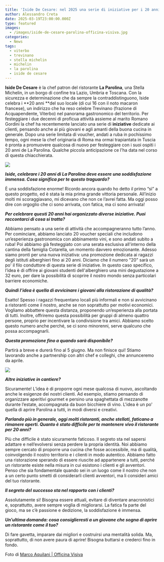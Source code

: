 ```yaml
---
title: 'Iside De Cesare: nel 2025 una serie di iniziative per i 20 anni de La Parolina'
author: Alessandro Creta
date: 2025-03-19T23:00:00.000Z
type: featured
images:
  - /images/iside-de-cesare-parolina-officina-visiva.jpg
categories:
  - News
tags:
  - viterbo
  - trevinano
  - stella michelin
  - michelin
  - la parolina
  - iside de cesare
---
```


**Iside De Cesare** è la chef patron del ristorante **La Parolina**, una Stella Michelin, in un borgo di confine tra Lazio, Umbria e Toscana. Con la sicurezza e determinazione che da sempre la contraddistinguono, Iside celebra i **20 anni **del suo locale (di cui 16 con il noto macaron francese), un indirizzo che ha reso celebre Trevinano (frazione di Acquapendente, Viterbo) nel panorama gastronomico del territorio. Per festeggiare i due decenni di proficua attività assieme al marito Romano Gordini la chef ha recentemente lanciato una serie di **iniziative** dedicate ai clienti, pensando anche ai più giovani e agli amanti della buona cucina in generale. Dopo una serie limitata di voucher, andati a ruba in pochissimo tempo, ogni mese la chef originaria di Roma ma ormai trapiantata in Tuscia è pronta a promuovere qualcosa di nuovo per festeggiare con i suoi ospiti i 20 anni de La Parolina. Qualche piccola anticipazione ce l'ha data nel corso di questa chiacchierata.

![](/images/iside-de-cesare-parolina-sala-officina-visiva.jpg)

***Iside, celebrare i 20 anni di La Parolina deve essere una soddisfazione immensa. Cosa significa per te questo traguardo?***

È una soddisfazione enorme! Ricordo ancora quando ho detto il primo “sì” a questo progetto, ed è stata la mia prima grande vittoria personale. All’inizio molti mi scoraggiavano, mi dicevano che non ce l’avrei fatta. Ma oggi posso dire con orgoglio che ci sono arrivata, con fatica, ma ci sono arrivata!

***Per celebrare questi 20 anni hai organizzato diverse iniziative. Puoi raccontarci di cosa si tratta?***

Abbiamo pensato a una serie di attività che accompagneranno tutto l’anno. Per cominciare, abbiamo lanciato 20 voucher speciali che includono un’esperienza gastronomica con abbinamento vini, e sono andati subito a ruba! Poi abbiamo già festeggiato con una serata esclusiva all'interno della cantina della famiglia Cotarella, un momento davvero emozionante. Adesso siamo pronti per una nuova iniziativa: una promozione dedicata ai ragazzi degli istituti alberghieri fino ai 20 anni. Diciamo che il numero "20" sarà un po' il filo conduttore di questa serie di iniziative. In questo caso specifico, l’idea è di offrire ai giovani studenti dell'alberghiero una mini degustazione a 32 euro, per dare la possibilità di scoprire il nostro mondo senza particolari barriere economiche.

***Quindi l’idea è quella di avvicinare i giovani alla ristorazione di qualità?***

Esatto! Spesso i ragazzi frequentano locali più informali e non si avvicinano a ristoranti come il nostro, anche se non soprattutto per motivi economici. Vogliamo abbattere questa distanza, proponendo un’esperienza alla portata di tutti. Inoltre, offriremo questa possibilità per gruppi di almeno quattro persone, proprio per incentivare la condivisione tra amici. Abbiamo scelto questo numero anche perché, se ci sono minorenni, serve qualcuno che possa accompagnarli.

***Questa promozione fino a quando sarà disponibile?***

Partirà a breve e durerà fino al 5 giugno. Ma non finisce qui! Stiamo lavorando anche a partnership con altri chef e colleghi, che annunceremo da aprile.

![](/images/iside-de-cesare-foto-chef-officina-visiva.jpg)

***Altre iniziative in cantiere?***

Sicuramente! L’idea è di proporre ogni mese qualcosa di nuovo, ascoltando anche le esigenze dei nostri clienti. Ad esempio, stiamo pensando di organizzare aperitivi gourmet e persino una spaghettata di mezzanotte durante l’estate, accompagnata da buon bicchiere di vino. L'idea è un po' quella di aprire Parolina a tutti, in modi diversi e creativi.

***Parlando più in generale, oggi molti ristoranti, anche stellati, faticano a rimanere aperti. Quanto è stato difficile per te mantenere vivo il ristorante per 20 anni?***

Più che difficile è stato sicuramente faticoso. Il segreto sta nel sapersi adattare e nell’evolversi senza perdere la propria identità. Noi abbiamo sempre cercato di proporre una cucina che fosse accessibile, ma di qualità, coinvolgendo il nostro territorio e i clienti in modo autentico. Abbiamo fatto una ristorazione sperando di essere riuscite ad appartenere a tutti, perché un ristorante esiste nella misura in cui esistono i clienti e gli avventori. Penso che sia fondamentale quando sei in un luogo come il nostro che non a un certo punto smetti di considerarli clienti avventori, ma li consideri amici del tuo ristorante.

***Il segreto del successo sta nel rapporto con i clienti?***

Assolutamente sì! Bisogna essere attuali, evitare di diventare anacronistici e, soprattutto, avere sempre voglia di migliorarsi. La fatica fa parte del gioco, ma se c’è passione e dedizione, la soddisfazione è immensa.

***Un’ultima domanda: cosa consiglieresti a un giovane che sogna di aprire un ristorante come il tuo?***

Di fare gavetta, imparare dai migliori e costruirsi una mentalità solida. Ma, soprattutto, di non avere paura di aprire! Bisogna buttarsi e crederci fino in fondo.

Foto di [Marco Aquilani | Officina Visiva](https://www.officinavisiva.it)
